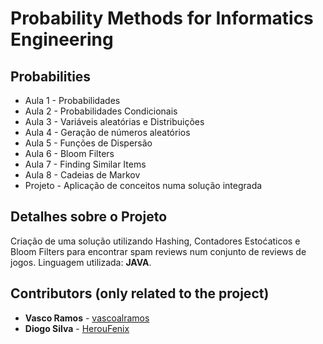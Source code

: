 # Probability Methods for Informatics Engineering

## Probabilities
- Aula 1 - Probabilidades
- Aula 2 - Probabilidades Condicionais
- Aula 3 - Variáveis aleatórias e Distribuições
- Aula 4 - Geração de números aleatórios
- Aula 5 - Funções de Dispersão
- Aula 6 - Bloom Filters
- Aula 7 - Finding Similar Items
- Aula 8 - Cadeias de Markov
- Projeto - Aplicação de conceitos numa solução integrada

## Detalhes sobre o Projeto
Criação de uma solução utilizando Hashing, Contadores Estoćaticos e Bloom Filters para encontrar spam reviews num conjunto de reviews de jogos. Linguagem utilizada: **JAVA**.

## Contributors (only related to the project)
 * **Vasco Ramos** - [vascoalramos](https://github.com/vascoalramos)
 * **Diogo Silva** - [HerouFenix](https://github.com/HerouFenix)
